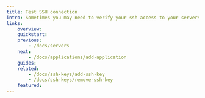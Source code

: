 ```yaml
---
title: Test SSH connection
intro: Sometimes you may need to verify your ssh access to your servers. Testing your access is important to ensure the creation and adition of your keys were setup correctly.
links:
    overview:
    quickstart:
    previous:
        - /docs/servers
    next:
        - /docs/applications/add-application
    guides:
    related:
        - /docs/ssh-keys/add-ssh-key
        - /docs/ssh-keys/remove-ssh-key
    featured:
---
```

